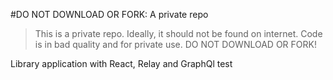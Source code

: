 #DO NOT DOWNLOAD OR FORK: A private repo


> This is a private repo. Ideally, it should not be found on internet. Code is in bad quality and for private use.
> DO NOT DOWNLOAD OR FORK!

Library application with React, Relay and GraphQl
test
